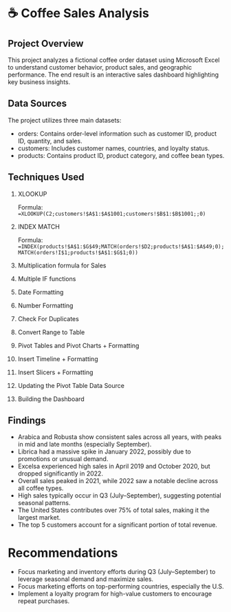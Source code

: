 # ☕ Coffee Sales Analysis

##  Project Overview
This project analyzes a fictional coffee order dataset using Microsoft Excel to understand customer behavior, product sales, and geographic performance. The end result is an interactive sales dashboard highlighting key business insights.

## Data Sources
The project utilizes three main datasets:
- orders: Contains order-level information such as customer ID, product ID, quantity, and sales.
- customers: Includes customer names, countries, and loyalty status.
- products: Contains product ID, product category, and coffee bean types.

## Techniques Used
1. XLOOKUP

   Formula: `=XLOOKUP(C2;customers!$A$1:$A$1001;customers!$B$1:$B$1001;;0)`

3. INDEX MATCH

   Formula: `=INDEX(products!$A$1:$G$49;MATCH(orders!$D2;products!$A$1:$A$49;0);MATCH(orders!I$1;products!$A$1:$G$1;0))`

5. Multiplication formula for Sales
6. Multiple IF functions
7. Date Formatting
8. Number Formatting
9. Check For Duplicates
10. Convert Range to Table
11. Pivot Tables and Pivot Charts + Formatting
12. Insert Timeline + Formatting
13. Insert Slicers + Formatting
14. Updating the Pivot Table Data Source
15. Building the Dashboard

## Findings
- Arabica and Robusta show consistent sales across all years, with peaks in mid and late months (especially September).
- Librica had a massive spike in January 2022, possibly due to promotions or unusual demand.
- Excelsa experienced high sales in April 2019 and October 2020, but dropped significantly in 2022.
- Overall sales peaked in 2021, while 2022 saw a notable decline across all coffee types.
- High sales typically occur in Q3 (July–September), suggesting potential seasonal patterns.
- The United States contributes over 75% of total sales, making it the largest market.
- The top 5 customers account for a significant portion of total revenue.
  

#  Recommendations
- Focus marketing and inventory efforts during Q3 (July–September) to leverage seasonal demand and maximize sales.
- Focus marketing efforts on top-performing countries, especially the U.S.
- Implement a loyalty program for high-value customers to encourage repeat purchases.
